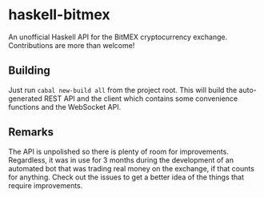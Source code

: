 # haskell-bitmex

An unofficial Haskell API for the BitMEX cryptocurrency exchange.
Contributions are more than welcome!

## Building
Just run `cabal new-build all` from the project root. 
This will build the auto-generated REST API and the client which contains some convenience functions
and the WebSocket API.

## Remarks
The API is unpolished so there is plenty of room for improvements. Regardless, it was in use for 3 months during the development of an automated bot that was trading real money on the exchange, if that counts for anything. Check out the issues to get a better idea of the things that require improvements. 
